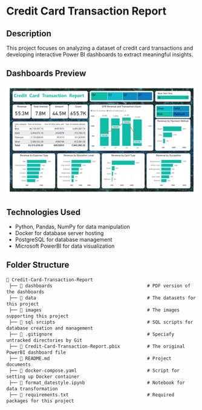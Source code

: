 # Credit Card Transaction Report

## Description

This project focuses on analyzing a dataset of credit card transactions and developing interactive Power BI dashboards to extract meaningful insights.

## Dashboards Preview

![Dashboard Screenshot](images/Credit_Card_Transactions_Report.jpg)

## Technologies Used

- Python, Pandas, NumPy for data manipulation
- Docker for database server hosting
- PostgreSQL for database management
- Microsoft PowerBI for data visualization

## Folder Structure

```
📂 Credit-Card-Transaction-Report
 ├── 📂 dashboards                                   # PDF version of the dashboards
 ├── 📂 data                                         # The datasets for this project
 ├── 📂 images                                       # The images supporting this project 
 ├── 📂 sql srcipts                                  # SQL scripts for database creation and management
 ├── 📜 .gitignore                                   # Speciafy untracked directories by Git
 ├── 📜 Credit-Card-Transaction-Report.pbix          # The original PowerBI dashboard file
 ├── 📜 README.md                                    # Project documents
 ├── 📜 docker-compose.yaml                          # Script for setting up Docker container
 ├── 📜 format_datestyle.ipynb                       # Notebook for data transformation
 ├── 📜 requirements.txt                             # Required packages for this project
```
